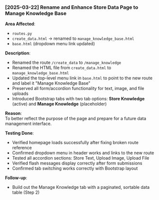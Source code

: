 ### [2025-03-22] Rename and Enhance Store Data Page to Manage Knowledge Base

**Area Affected**:  
- `routes.py`  
- `create_data.html` → renamed to `manage_knowledge_base.html`  
- `base.html` (dropdown menu link updated)

**Description**:  
- Renamed the route `/create_data` to `/manage_knowledge`  
- Renamed the HTML file from `create_data.html` to `manage_knowledge_base.html`  
- Updated the top-level menu link in `base.html` to point to the new route and label it "Manage Knowledge Base"  
- Preserved all form/accordion functionality for text, image, and file uploads  
- Introduced Bootstrap tabs with two tab options: **Store Knowledge** (active) and **Manage Knowledge** (placeholder)

**Reason**:  
To better reflect the purpose of the page and prepare for a future data management interface.

**Testing Done**:  
- Verified homepage loads successfully after fixing broken route reference  
- Confirmed dropdown menu in header works and links to the new route  
- Tested all accordion sections: Store Text, Upload Image, Upload File  
- Verified flash messages display correctly after form submissions  
- Confirmed tab switching works correctly with Bootstrap layout

**Follow-up**:  
- Build out the Manage Knowledge tab with a paginated, sortable data table (Step 2)
